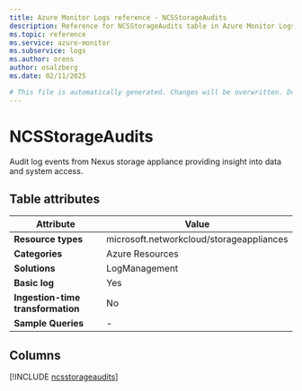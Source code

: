 ```yaml
---
title: Azure Monitor Logs reference - NCSStorageAudits
description: Reference for NCSStorageAudits table in Azure Monitor Logs.
ms.topic: reference
ms.service: azure-monitor
ms.subservice: logs
ms.author: orens
author: osalzberg
ms.date: 02/11/2025

# This file is automatically generated. Changes will be overwritten. Do not change this file directly.
---
```


# NCSStorageAudits

Audit log events from Nexus storage appliance providing insight into data and system access.


## Table attributes

|Attribute|Value|
|---|---|
|**Resource types**|microsoft.networkcloud/storageappliances|
|**Categories**|Azure Resources|
|**Solutions**| LogManagement|
|**Basic log**|Yes|
|**Ingestion-time transformation**|No|
|**Sample Queries**|-|



## Columns
  
[!INCLUDE [ncsstorageaudits](~/reusable-content/ce-skilling/azure/includes/azure-monitor/reference/tables/ncsstorageaudits-include.md)]
